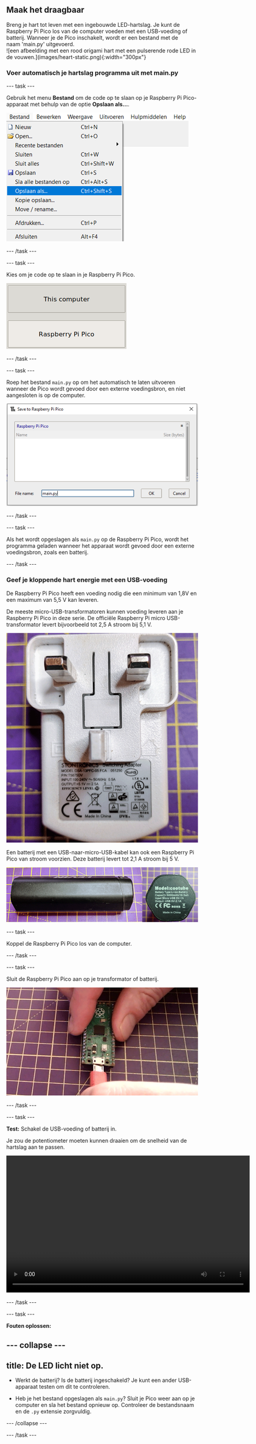 ## Maak het draagbaar

<div style="display: flex; flex-wrap: wrap">
<div style="flex-basis: 200px; flex-grow: 1; margin-right: 15px;">
Breng je hart tot leven met een ingebouwde LED-hartslag. Je kunt de Raspberry Pi Pico los van de computer voeden met een USB-voeding of batterij. Wanneer je de Pico inschakelt, wordt er een bestand met de naam 'main.py' uitgevoerd. 
</div>
<div>
![een afbeelding met een rood origami hart met een pulserende rode LED in de vouwen.](images/heart-static.png){:width="300px"}
</div>
</div>

### Voer automatisch je hartslag programma uit met main.py

--- task ---

Gebruik het menu **Bestand** om de code op te slaan op je Raspberry Pi Pico-apparaat met behulp van de optie **Opslaan als...**.

![Het bestandsmenu in Thonny wordt weergegeven, met de optie Opslaan als gemarkeerd.](images/file_menu.png)

--- /task ---

--- task ---

Kies om je code op te slaan in je Raspberry Pi Pico.

![Optie om op te slaan op de computer of op de weergegeven Pico.](images/save_to_pico.png)

--- /task ---

--- task ---

Roep het bestand `main.py` op om het automatisch te laten uitvoeren wanneer de Pico wordt gevoed door een externe voedingsbron, en niet aangesloten is op de computer.

![De menuoptie Opslaan, met main.py gekozen als bestandsnaam.](images/main.png)

--- /task ---

--- task ---

Als het wordt opgeslagen als `main.py` op de Raspberry Pi Pico, wordt het programma geladen wanneer het apparaat wordt gevoed door een externe voedingsbron, zoals een batterij.

--- /task ---

### Geef je kloppende hart energie met een USB-voeding

De Raspberry Pi Pico heeft een voeding nodig die een minimum van 1,8V en een maximum van 5,5 V kan leveren.

De meeste micro-USB-transformatoren kunnen voeding leveren aan je Raspberry Pi Pico in deze serie. De officiële Raspberry Pi micro USB-transformator levert bijvoorbeeld tot 2,5 A stroom bij 5,1 V.

![Officiële Raspberry Pi-voeding vanaf de pin-zijde.](images/transformer.png)

Een batterij met een USB-naar-micro-USB-kabel kan ook een Raspberry Pi Pico van stroom voorzien. Deze batterij levert tot 2,1 A stroom bij 5 V.

![Een generieke batterij van de zijkant en de technische specificaties.](images/battery_pack.png)

--- task ---

Koppel de Raspberry Pi Pico los van de computer.

--- /task ---

--- task ---

Sluit de Raspberry Pi Pico aan op je transformator of batterij.

![Een micro-USB die wordt aangesloten op de Raspberry Pi Pico.](images/connect-micro-usb.gif)

--- /task ---

--- task ---

**Test:** Schakel de USB-voeding of batterij in.

Je zou de potentiometer moeten kunnen draaien om de snelheid van de hartslag aan te passen.

<video width="640" height="360" controls>
<source src="images/beating-heart.mp4" type="video/mp4">
Je browser ondersteunt geen WebM-video, probeer Firefox of Chrome
</video>

--- /task ---

--- task ---

**Fouten oplossen:**

--- collapse ---
---
title: De LED licht niet op.
---

+ Werkt de batterij? Is de batterij ingeschakeld? Je kunt een ander USB-apparaat testen om dit te controleren.

+ Heb je het bestand opgeslagen als `main.py`? Sluit je Pico weer aan op je computer en sla het bestand opnieuw op. Controleer de bestandsnaam en de `.py` extensie zorgvuldig.

--- /collapse ---

--- /task ---


